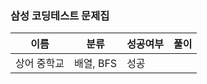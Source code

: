### 삼성 코딩테스트 문제집

| 이름 | 분류 | 성공여부 | 풀이 |
|------|------|---------|------|
| 상어 중학교 | 배열, BFS | 성공 |  |
